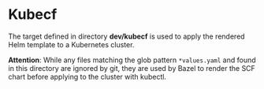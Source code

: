 # Kubecf

The target defined in directory __dev/kubecf__ is used to apply the
rendered Helm template to a Kubernetes cluster.

__Attention__: While any files matching the glob pattern
`*values.yaml` and found in this directory are ignored by git, they
are used by Bazel to render the SCF chart before applying to the
cluster with kubectl.

